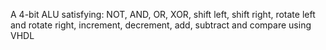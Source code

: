 A 4-bit ALU satisfying: NOT, AND, OR, XOR, shift left, shift right, rotate left and rotate right, increment, decrement, add, subtract and compare using VHDL
